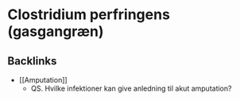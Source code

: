 # Clostridium perfringens (gasgangræn)

## Backlinks
* [[Amputation]]
	* QS. Hvilke infektioner kan give anledning til akut amputation?

<!-- {BearID:742B888E-609C-4B21-8C81-32B3DB7E1FE0-20440-000032CE63AD6A8D} -->
